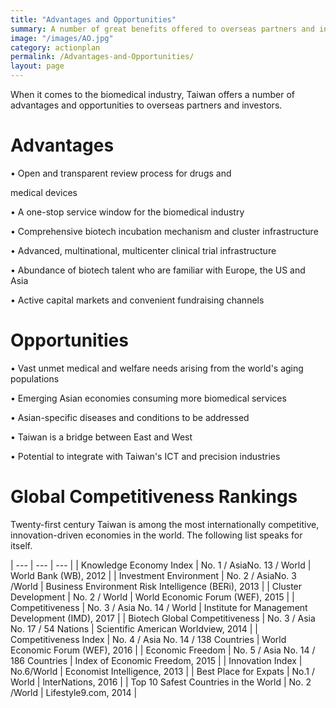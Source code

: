 ```yaml
---
title: "Advantages and Opportunities"
summary: A number of great benefits offered to overseas partners and investors.
image: "/images/AO.jpg"
category: actionplan
permalink: /Advantages-and-Opportunities/
layout: page
---
```


When it comes to the biomedical industry, Taiwan offers a number of advantages and opportunities to overseas partners and investors.

# **Advantages**

• Open and transparent review process for drugs and

medical devices

• A one-stop service window for the biomedical industry

• Comprehensive biotech incubation mechanism and cluster infrastructure

• Advanced, multinational, multicenter clinical trial infrastructure

• Abundance of biotech talent who are familiar with Europe, the US and Asia

• Active capital markets and convenient fundraising channels

# **Opportunities**

• Vast unmet medical and welfare needs arising from the world&#39;s aging populations

• Emerging Asian economies consuming more biomedical services

• Asian-specific diseases and conditions to be addressed

• Taiwan is a bridge between East and West

• Potential to integrate with Taiwan&#39;s ICT and precision industries

# **Global Competitiveness Rankings**

Twenty-first century Taiwan is among the most internationally competitive, innovation-driven economies in the world. The following list speaks for itself.

| --- | --- | --- |
| Knowledge Economy Index | No. 1 / AsiaNo. 13 / World | World Bank (WB), 2012 |
| Investment Environment | No. 2 / AsiaNo. 3 /World | Business Environment Risk Intelligence (BERi), 2013 |
| Cluster Development | No. 2 / World | World Economic Forum (WEF), 2015 |
| Competitiveness | No. 3 / Asia No. 14 / World | Institute for Management Development (IMD), 2017 |
| Biotech Global Competitiveness | No. 3 / Asia No. 17 / 54 Nations | Scientific American Worldview, 2014 |
| Competitiveness Index | No. 4 / Asia No. 14 / 138 Countries | World Economic Forum (WEF), 2016 |
| Economic Freedom | No. 5 / Asia No. 14 / 186 Countries | Index of Economic Freedom, 2015 |
| Innovation Index | No.6/World | Economist Intelligence, 2013 |
| Best Place for Expats | No.1 / World | lnterNations, 2016 |
| Top 10 Safest Countries in the World | No. 2 /World | Lifestyle9.com, 2014 |